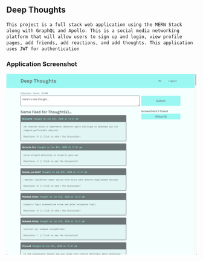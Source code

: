 ## Deep Thoughts

``` text
This project is a full stack web application using the MERN Stack along with GraphQL and Apollo. This is a social media networking platform that will allow users to sign up and login, view profile pages, add friends, add reactions, and add thoughts. This application uses JWT for authentication
```

### Application Screenshot

![](images/mern-deep-thoughts.png)